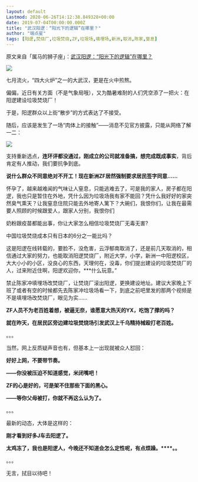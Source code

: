 ```yaml
---
layout: default
Lastmod: 2020-06-26T14:12:38.849328+00:00
date: 2019-07-04T00:00:00.000Z
title: "武汉阳逻：“阳光下的逻辑”在哪里？"
author: "端点星"
tags: [阳逻,焚烧厂,垃圾焚烧,ZF,垃圾场,填埋场,新洲,取消,陈家,窒息]
---
```


原文来自「属马的狮子座」：[武汉阳逻：“阳光下的逻辑”在哪里？](https://archive.li/1bTDS#selection-33.0-33.6)

![](https://images.weserv.nl/?url=https%3A//i.loli.net/2019/07/05/5d1e3bbd04e1725636.jpg)

七月流火，“四大火炉”之一的大武汉，更是在火中煎熬。

偏偏，近日有关方面（不是气象局哦），又为酷暑难耐的人们凭空添了一把火：在阳逻建设垃圾焚烧厂！

于是，阳逻群众以上街“散步”的方式表达了不接受。

随后，应该是发生了一场“肉体上的接触”——消息不见官方披露，只能从网络了解一二：

![](https://images.weserv.nl/?url=https%3A//i.loli.net/2019/07/05/5d1e3bbf2c9e768496.jpg)

支持重新选点，**连环评都没通过，刚成立的公司就准备搞，想完成既成事实**，背后肯定有人推动，我们要抗争到底。

**说什么群众不同意绝对不开工！现在新洲ZF居然强制要求居民签字同意……**

怀孕了，越来越难闻的气味让人窒息，只能逃难去了，可是我的家人，房子都在阳逻，我也只是暂住在外地，凭什么因为垃圾场我有家不能回？凭什么我好好的家突然臭气熏天？让我窒息住院只能去外地寄人篱下？大碗们，我恨你们，让我在最需要人照顾的时候跟爱人，跟家人分别，我恨你们

奶粉跟疫苗都能出事，你让大家怎么相信垃圾焚烧厂无毒无害?

中国垃圾焚烧成本只有日本的6分之一能比吗？

这是阳逻在线转载的，要脸不，没危害，云浮郁南取消了，还是前几天取消的，相信通过大家的努力，也能取消阳逻焚烧厂，附近大学，小学，新洲一中阳逻校区，大大小小的小区，没良心的东西，天理何在，没毒，你们提出建设的垃圾焚烧厂的人，过来附近住啊，阳逻欢迎你，\*\*\*什么玩意。”

禁止陈家冲填埋场改焚烧厂，让焚烧厂滚出阳逻，更换建设地址。建议大家晚上下班了或者有空的时候都先去陈家冲垃圾场看一下，到底之前吧里发的那两个视频是不是填埋场改焚烧厂，眼见为实……

**ZF人员不为老百姓着想，被逼无奈，谁愿意大热天的YX，吃饱了撑的吗？**

**就在昨天，在居民区旁边建垃圾焚烧场引发武汉上千乌精持械殴打老百姓。**

。。。

当然，网上反质疑声音也有，但基本上一出现就被众人怼回：

**好好上网，不要带节奏。**

**——你没被压迫不知道感觉，米闭嘴吧！**

**ZF的心是好的，可是架不住那些下面的黑心。**

**——等你父母被打，你就不再这么认为了。**

。。。

最新的动态，大体是这样的：

**刚才看到好多J车去阳逻了。**

**太鸡冻了，我也是阳逻人，今晚还不知道会怎么定性呢，有点烦躁。****。。**

。。。

无言，拭目以待吧！

